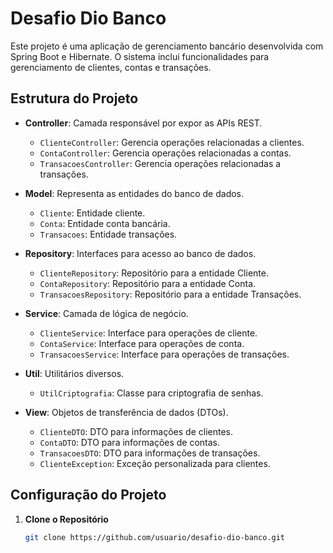 # Desafio Dio Banco

Este projeto é uma aplicação de gerenciamento bancário desenvolvida com Spring Boot e Hibernate. O sistema inclui funcionalidades para gerenciamento de clientes, contas e transações.

## Estrutura do Projeto

- **Controller**: Camada responsável por expor as APIs REST.
    - `ClienteController`: Gerencia operações relacionadas a clientes.
    - `ContaController`: Gerencia operações relacionadas a contas.
    - `TransacoesController`: Gerencia operações relacionadas a transações.

- **Model**: Representa as entidades do banco de dados.
    - `Cliente`: Entidade cliente.
    - `Conta`: Entidade conta bancária.
    - `Transacoes`: Entidade transações.

- **Repository**: Interfaces para acesso ao banco de dados.
    - `ClienteRepository`: Repositório para a entidade Cliente.
    - `ContaRepository`: Repositório para a entidade Conta.
    - `TransacoesRepository`: Repositório para a entidade Transações.

- **Service**: Camada de lógica de negócio.
    - `ClienteService`: Interface para operações de cliente.
    - `ContaService`: Interface para operações de conta.
    - `TransacoesService`: Interface para operações de transações.

- **Util**: Utilitários diversos.
    - `UtilCriptografia`: Classe para criptografia de senhas.

- **View**: Objetos de transferência de dados (DTOs).
    - `ClienteDTO`: DTO para informações de clientes.
    - `ContaDTO`: DTO para informações de contas.
    - `TransacoesDTO`: DTO para informações de transações.
    - `ClienteException`: Exceção personalizada para clientes.

## Configuração do Projeto

1. **Clone o Repositório**

   ```bash
   git clone https://github.com/usuario/desafio-dio-banco.git